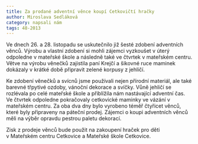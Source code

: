 ```yaml
---
title: Za prodané adventní věnce koupí Cetkovičtí hračky
author: Miroslava Sedláková
category: napsali nám
tags: 48-2013
---
```


Ve dnech 26. a 28. listopadu se uskutečnilo již šesté zdobení adventních věnců. Výrobu a vlastní zdobení si mohli zájemci vyzkoušet v úterý odpoledne v mateřské škole a následně také ve čtvrtek v mateřském centru. Větve na výrobu věnečků zajistila paní Krejčí a šikovné ruce maminek dokázaly v krátké době připravit zelené korpusy z jehličí.

Ke zdobení věnečků a svícnů jsme používali nejen přírodní materiál, ale také barevné třpytivé ozdoby, vánoční dekorace a svíčky. Vůně jehličí se rozlévala po celé mateřské škole a přiblížila nám nastávající adventní čas. Ve čtvrtek odpoledne pokračovaly cetkovické maminky ve vázání v mateřském centru. Za oba dva dny bylo vyrobeno téměř čtyřicet věnců, které byly připraveny na páteční prodej. Zájemci o koupi adventních věnců měli na výběr opravdu pestrou paletu dekorací.

Zisk z prodeje věnců bude použit na zakoupení hraček pro děti v Mateřském centru Cetkovice a Mateřské škole Cetkovice.